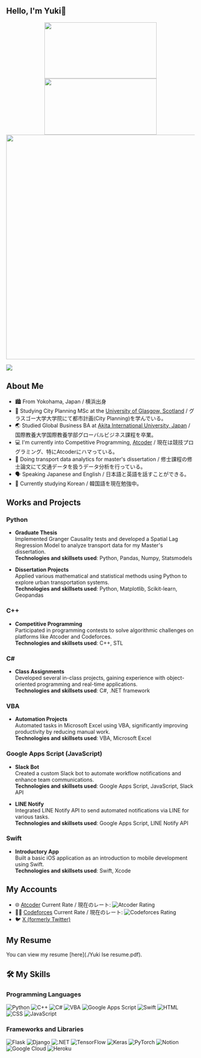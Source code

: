 ## Hello, I'm Yuki👋
<div align="center">

<img src="https://github-readme-stats.vercel.app/api?username=Benjamin-taro&show_icons=true&theme=radical" width="300px" height="150px" />

<img src="https://github-readme-stats.vercel.app/api/top-langs/?username=Benjamin-taro&layout=compact&theme=radical" width="300px" height="150px" />

<img src="https://github-readme-streak-stats.herokuapp.com?user=Benjamin-taro&theme=radical" width="600px" />

</div>


![](https://komarev.com/ghpvc/?username=Benjamin-taro)


## About Me

- 🏙️ From Yokohama, Japan / 横浜出身
- 🏫 Studying City Planning MSc at the [University of Glasgow, Scotland](https://www.gla.ac.uk/) / グラスゴー大学大学院にて都市計画(City Planning)を学んでいる。
- 🌏 Studied Global Business BA at [Akita International University, Japan](https://web.aiu.ac.jp/en/) / 国際教養大学国際教養学部グローバルビジネス課程を卒業。
- 💻 I'm currently into Competitive Programming, [Atcoder](https://atcoder.jp/) / 現在は競技プログラミング、特にAtcoderにハマっている。
- 🚄 Doing transport data analytics for master's dissertation / 修士課程の修士論文にて交通データを扱うデータ分析を行っている。
- 🗣️ Speaking Japanese and English / 日本語と英語を話すことができる。
- 📖 Currently studying Korean / 韓国語を現在勉強中。

## Works and Projects

### Python
- **Graduate Thesis**  
  Implemented Granger Causality tests and developed a Spatial Lag Regression Model to analyze transport data for my Master's dissertation.  
  **Technologies and skillsets used**: Python, Pandas, Numpy, Statsmodels

- **Dissertation Projects**  
  Applied various mathematical and statistical methods using Python to explore urban transportation systems.  
  **Technologies and skillsets used**: Python, Matplotlib, Scikit-learn, Geopandas

### C++
- **Competitive Programming**  
  Participated in programming contests to solve algorithmic challenges on platforms like Atcoder and Codeforces.  
  **Technologies and skillsets used**: C++, STL

### C#
- **Class Assignments**  
  Developed several in-class projects, gaining experience with object-oriented programming and real-time applications.  
  **Technologies and skillsets used**: C#, .NET framework

### VBA
- **Automation Projects**  
  Automated tasks in Microsoft Excel using VBA, significantly improving productivity by reducing manual work.  
  **Technologies and skillsets used**: VBA, Microsoft Excel

### Google Apps Script (JavaScript)
- **Slack Bot**  
  Created a custom Slack bot to automate workflow notifications and enhance team communications.  
  **Technologies and skillsets used**: Google Apps Script, JavaScript, Slack API

- **LINE Notify**  
  Integrated LINE Notify API to send automated notifications via LINE for various tasks.  
  **Technologies and skillsets used**: Google Apps Script, LINE Notify API

### Swift
- **Introductory App**  
  Built a basic iOS application as an introduction to mobile development using Swift.  
  **Technologies and skillsets used**: Swift, Xcode


## My Accounts

- 🌐 [Atcoder](https://atcoder.jp/users/Benjamin_taro) Current Rate / 現在のレート: ![Atcoder Rating](https://badges.joonhyung.xyz/atcoder/Benjamin_taro.svg)
- 👨‍💻 [Codeforces](https://codeforces.com/profile/Benjamin_taro) Current Rate / 現在のレート: ![Codeforces Rating](https://badges.joonhyung.xyz/codeforces/Benjamin_taro.svg)
- 🐦 [X (formerly Twitter)](https://twitter.com/_Benjamin_taro_)

## My Resume

You can view my resume [here](./Yuki Ise resume.pdf).

## 🛠️ My Skills

### Programming Languages

![Python](https://img.shields.io/badge/Python-3776AB?style=for-the-badge&logo=python&logoColor=white)
![C++](https://img.shields.io/badge/C++-00599C?style=for-the-badge&logo=c%2B%2B&logoColor=white)
![C#](https://img.shields.io/badge/C%23-239120?style=for-the-badge&logo=c-sharp&logoColor=white)
![VBA](https://img.shields.io/badge/VBA-217346?style=for-the-badge&logo=microsoft-excel&logoColor=white)
![Google Apps Script](https://img.shields.io/badge/Google%20Apps%20Script-4285F4?style=for-the-badge&logo=google-apps-script&logoColor=white)
![Swift](https://img.shields.io/badge/Swift-FA7343?style=for-the-badge&logo=swift&logoColor=white)
![HTML](https://img.shields.io/badge/HTML5-E34F26?style=for-the-badge&logo=html5&logoColor=white)
![CSS](https://img.shields.io/badge/CSS3-1572B6?style=for-the-badge&logo=css3&logoColor=white)
![JavaScript](https://img.shields.io/badge/JavaScript-F7DF1E?style=for-the-badge&logo=javascript&logoColor=black)

### Frameworks and Libraries

![Flask](https://img.shields.io/badge/Flask-000000?style=for-the-badge&logo=flask&logoColor=white)
![Django](https://img.shields.io/badge/Django-092E20?style=for-the-badge&logo=django&logoColor=white)
![.NET](https://img.shields.io/badge/.NET-512BD4?style=for-the-badge&logo=dotnet&logoColor=white)
![TensorFlow](https://img.shields.io/badge/TensorFlow-FF6F00?style=for-the-badge&logo=tensorflow&logoColor=white)
![Keras](https://img.shields.io/badge/Keras-D00000?style=for-the-badge&logo=keras&logoColor=white)
![PyTorch](https://img.shields.io/badge/PyTorch-EE4C2C?style=for-the-badge&logo=pytorch&logoColor=white)
![Notion](https://img.shields.io/badge/Notion-000000?style=for-the-badge&logo=notion&logoColor=white)
![Google Cloud](https://img.shields.io/badge/Google%20Cloud-4285F4?style=for-the-badge&logo=google-cloud&logoColor=white)
![Heroku](https://img.shields.io/badge/Heroku-430098?style=for-the-badge&logo=heroku&logoColor=white)

